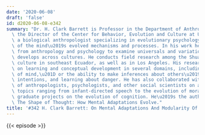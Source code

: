 ```yaml
---
date: '2020-06-08'
draft: 'false'
id: d2020-06-08-e342
summary: "Dr. H. Clark Barrett is Professor in the Department of Anthropology, and\
  \ the Director of the Center for Behavior, Evolution and Culture at UCLA. He is\
  \ a biological anthropologist specializing in evolutionary psychology, the study\
  \ of the mind\u2019s evolved mechanisms and processes. In his work he uses methods\
  \ from anthropology and psychology to examine universals and variation in how thinking\
  \ develops across cultures. He conducts field research among the Shuar, an indigenous\
  \ culture in southeast Ecuador, as well as in Los Angeles. His research has focused\
  \ on learning and conceptual development in several domains, including \u201Ctheory\
  \ of mind,\u201D or the ability to make inferences about others\u2019 thoughts and\
  \ intentions, and learning about danger. He has also collaborated with a variety\
  \ of anthropologists, psychologists, and other social scientists on a variety of\
  \ topics ranging from infant-directed speech to the evolution of morality, and supervise\
  \ graduate projects on the evolution of cognition. He\u2019s the author of the book\
  \ The Shape of Thought: How Mental Adaptations Evolve."
title: '#342 H. Clark Barrett: On Mental Adaptations And Modularity Of Mind'
---
```

{{< episode >}}
